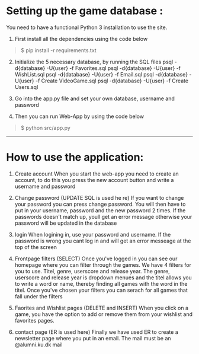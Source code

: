 # Setting up the game database :

You need to have a functional Python 3 installation to use the site. 

1. First install all the dependencies using the code below
>$ pip install -r requirements.txt

2. Initialize the 5 necessary database, by running the SQL files
	  psql -d{database} -U{user} -f Favorites.sql
	  psql -d{database} -U{user} -f WishList.sql
	  psql -d{database} -U{user} -f Email.sql
	  psql -d{database} -U{user} -f Create VideoGame.sql
	  psql -d{database} -U{user} -f Create Users.sql
 

3. Go into the app.py file and set your own database, username and password

4. Then you can run Web-App by using the code below
>$ python src/app.py


----------------------------------------------------------------------------------------------

# How to use the application:

1. Create account
When you start the web-app you need to create an account, to do this you press the new account button and write a username and password

2. Change password (UPDATE SQL is used he re)
If you want to change your password you can press change password. You will then have to put in your username, password and the new password 2 times. If the passwords doesn't match up, youll get an error message otherwise your password will be updated in the database

3. login
When logining in, use your password and username. If the password is wrong you cant log in and will get an error messeage at the top of the screen

4. Frontpage filters (SELECT)
Once you've logged in you can see our homepage where you can filter through the games. We have 4 filters for you to use. Titel, genre, userscore and release year. The genre, userscore and release year is dropdown menues and the titel allows you to write a word or name, thereby finding all games with the word in the titel. Once you've chosen your filters you can serach for all games that fall under the filters 

5. Faorites and Wishlist pages (DELETE and INSERT)
When you click on a game, you have the option to add or remove them from your wishlist and favorites pages.

6. contact page (ER is used here)
Finally we have used ER to create a newsletter page where you put in an email. The mail must be an @alumni.ku.dk mail



